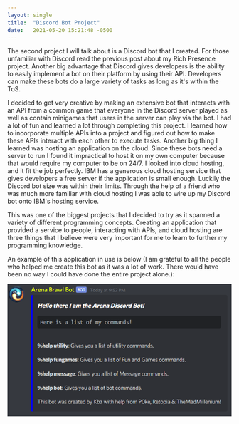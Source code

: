 ```yaml
---
layout: single
title:  "Discord Bot Project"
date:   2021-05-20 15:21:48 -0500
---
```


The second project I will talk about is a Discord bot that I created. For those unfamiliar with Discord read the previous
post about my Rich Presence project. Another big advantage that Discord gives developers is the ability to easily implement
a bot on their platform by using their API. Developers can make these bots do a large variety of tasks as long as it's 
within the ToS. 

I decided to get very creative by making an extensive bot that interacts with an API from a common game that everyone in
the Discord server played as well as contain minigames that users in the server can play via the bot. I had a lot of fun
and learned a lot through completing this project. I learned how to incorporate multiple APIs into a project and figured
out how to make these APIs interact with each other to execute tasks. Another big thing I learned was hosting an application
on the cloud. Since these bots need a server to run I found it impractical to host it on my own computer because that would
require my computer to be on 24/7. I looked into cloud hosting, and it fit the job perfectly. IBM has a generous cloud 
hosting service that gives developers a free server if the application is small enough. Luckily the Discord bot size was
within their limits. Through the help of a friend who was much more familiar with cloud hosting I was able to wire up my
Discord bot onto IBM's hosting service.

This was one of the biggest projects that I decided to try as it spanned a variety of different programming concepts. Creating
an application that provided a service to people, interacting with APIs, and cloud hosting are three things that I believe
were very important for me to learn to further my programming knowledge. 

An example of this application in use is below (I am grateful to all the people who helped me create this bot as it was
a lot of work. There would have been no way I could have done the entire project alone.): 

<div>
<img src="/images/DiscordBot.png" width="704" alt="socials1" style="float:left; padding-right:25px;" />
</div>